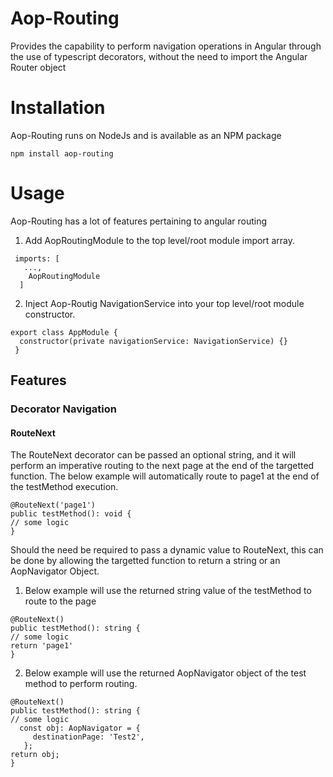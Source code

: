 # Aop-Routing
Provides the capability to perform navigation operations in Angular through the use of typescript decorators, without the need to import the Angular Router object

# Installation
Aop-Routing runs on NodeJs and is available as an NPM package
```
npm install aop-routing
```

# Usage
Aop-Routing has a lot of features pertaining to angular routing
1. Add AopRoutingModule to the top level/root module import array.
```
 imports: [
   ...,
    AopRoutingModule
  ]
```
2. Inject Aop-Routig NavigationService into your top level/root module constructor.
```
export class AppModule {
  constructor(private navigationService: NavigationService) {}
 }
```
## Features
### Decorator Navigation
#### RouteNext
The RouteNext decorator can be passed an optional string, and it will perform an imperative routing to the next page at the end of the targetted function.
The below example will automatically route to page1 at the end of the testMethod execution.
```
@RouteNext('page1')
public testMethod(): void {
// some logic
}
```
Should the need be required to pass a dynamic value to RouteNext, this can be done by allowing the targetted function to return a string or an AopNavigator Object.

1. Below example will use the returned string value of the testMethod to route to the page
```
@RouteNext()
public testMethod(): string {
// some logic
return 'page1'
}
```

2. Below example will use the returned AopNavigator object of the test method to perform routing.
```
@RouteNext()
public testMethod(): string {
// some logic
  const obj: AopNavigator = {
     destinationPage: 'Test2',
   };
return obj;
}
```

